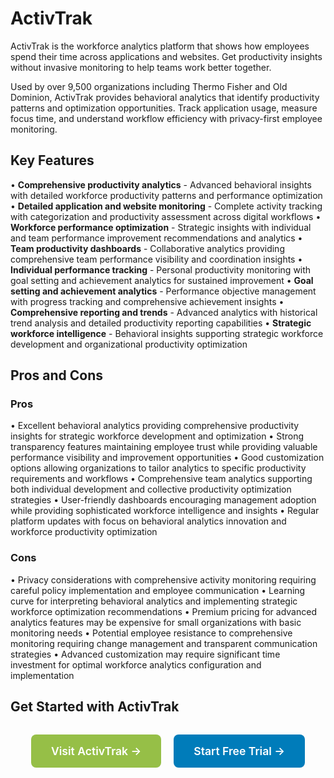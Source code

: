 # ActivTrak

ActivTrak is the workforce analytics platform that shows how employees spend their time across applications and websites. Get productivity insights without invasive monitoring to help teams work better together.

Used by over 9,500 organizations including Thermo Fisher and Old Dominion, ActivTrak provides behavioral analytics that identify productivity patterns and optimization opportunities. Track application usage, measure focus time, and understand workflow efficiency with privacy-first employee monitoring.

## Key Features

• **Comprehensive productivity analytics** - Advanced behavioral insights with detailed workforce productivity patterns and performance optimization
• **Detailed application and website monitoring** - Complete activity tracking with categorization and productivity assessment across digital workflows
• **Workforce performance optimization** - Strategic insights with individual and team performance improvement recommendations and analytics
• **Team productivity dashboards** - Collaborative analytics providing comprehensive team performance visibility and coordination insights
• **Individual performance tracking** - Personal productivity monitoring with goal setting and achievement analytics for sustained improvement
• **Goal setting and achievement analytics** - Performance objective management with progress tracking and comprehensive achievement insights
• **Comprehensive reporting and trends** - Advanced analytics with historical trend analysis and detailed productivity reporting capabilities
• **Strategic workforce intelligence** - Behavioral insights supporting strategic workforce development and organizational productivity optimization

## Pros and Cons

### Pros
• Excellent behavioral analytics providing comprehensive productivity insights for strategic workforce development and optimization
• Strong transparency features maintaining employee trust while providing valuable performance visibility and improvement opportunities
• Good customization options allowing organizations to tailor analytics to specific productivity requirements and workflows
• Comprehensive team analytics supporting both individual development and collective productivity optimization strategies
• User-friendly dashboards encouraging management adoption while providing sophisticated workforce intelligence and insights
• Regular platform updates with focus on behavioral analytics innovation and workforce productivity optimization

### Cons
• Privacy considerations with comprehensive activity monitoring requiring careful policy implementation and employee communication
• Learning curve for interpreting behavioral analytics and implementing strategic workforce optimization recommendations
• Premium pricing for advanced analytics features may be expensive for small organizations with basic monitoring needs
• Potential employee resistance to comprehensive monitoring requiring change management and transparent communication strategies
• Advanced customization may require significant time investment for optimal workforce analytics configuration and implementation

## Get Started with ActivTrak

<div style="text-align: center; margin: 2rem 0;">
  <a href="https://www.activtrak.com" target="_blank" rel="noopener noreferrer" style="display: inline-block; background: #96BF47; color: white; padding: 1rem 2rem; text-decoration: none; border-radius: 8px; font-weight: 600; font-size: 1.1rem; margin-right: 1rem;">Visit ActivTrak →</a>
  <a href="https://www.activtrak.com/free-trial" target="_blank" rel="noopener noreferrer" style="display: inline-block; background: #007cba; color: white; padding: 1rem 2rem; text-decoration: none; border-radius: 8px; font-weight: 600; font-size: 1.1rem;">Start Free Trial →</a>
</div>
